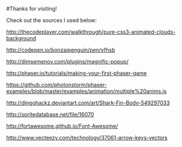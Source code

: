 #Thanks for visiting!

Check out the sources I used below: 

http://thecodeplayer.com/walkthrough/pure-css3-animated-clouds-background

http://codepen.io/bonzaipenguin/pen/yfhsb

http://dimsemenov.com/plugins/magnific-popup/

http://phaser.io/tutorials/making-your-first-phaser-game

https://github.com/photonstorm/phaser-examples/blob/master/examples/animation/multiple%20anims.js

http://dingohackz.deviantart.com/art/Shark-Fin-Body-549297033

http://spritedatabase.net/file/16070

http://fortawesome.github.io/Font-Awesome/

http://www.vecteezy.com/technology/37061-arrow-keys-vectors